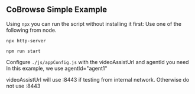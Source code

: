 ## CoBrowse Simple Example

Using `npx` you can run the script without installing it first:
Use one of the following from node.

```
npx http-server

npm run start
```

Configure `./js/appConfig.js` with the videoAssistUrl and agentId you need
In this example, we use agentId="agent1"

videoAssistUrl will use :8443 if testing from internal network.
Otherwise do not use :8443